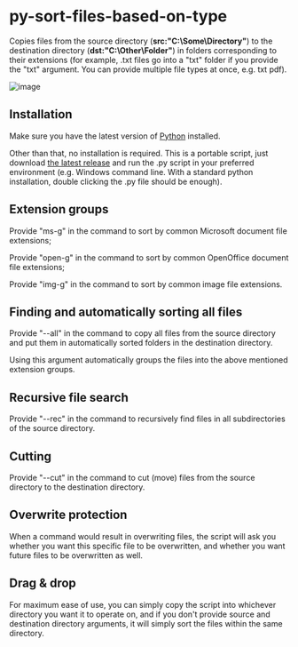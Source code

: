 # py-sort-files-based-on-type
Copies files from the source directory (**src:"C:\Some\Directory"**) to the destination directory (**dst:"C:\Other\Folder"**) in folders corresponding to their extensions (for example, .txt files go into a "txt" folder if you provide the "txt" argument. You can provide multiple file types at once, e.g. txt pdf).

![image](https://github.com/user-attachments/assets/be9988f3-f964-4ece-bd1b-407f2b7ac5be)

## Installation
Make sure you have the latest version of [Python](https://www.python.org/downloads/) installed.

Other than that, no installation is required. This is a portable script, just download [the latest release](https://github.com/Meatnyan/py-sort-files-based-on-type/releases) and run the .py script in your preferred environment (e.g. Windows command line. With a standard python installation, double clicking the .py file should be enough).

## Extension groups
Provide "ms-g" in the command to sort by common Microsoft document file extensions;

Provide "open-g" in the command to sort by common OpenOffice document file extensions;

Provide "img-g" in the command to sort by common image file extensions.

## Finding and automatically sorting all files
Provide "--all" in the command to copy all files from the source directory and put them in automatically sorted folders in the destination directory.

Using this argument automatically groups the files into the above mentioned extension groups.

## Recursive file search
Provide "--rec" in the command to recursively find files in all subdirectories of the source directory.

## Cutting
Provide "--cut" in the command to cut (move) files from the source directory to the destination directory.

## Overwrite protection
When a command would result in overwriting files, the script will ask you whether you want this specific file to be overwritten, and whether you want future files to be overwritten as well.

## Drag & drop
For maximum ease of use, you can simply copy the script into whichever directory you want it to operate on, and if you don't provide source and destination directory arguments, it will simply sort the files within the same directory.
